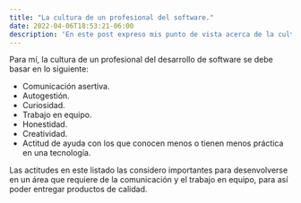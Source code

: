 ```yaml
---
title: "La cultura de un profesional del software."
date: 2022-04-06T18:53:21-06:00
description: 'En este post expreso mis punto de vista acerca de la cultura en el desarrollo de software.'
---
```


Para mí, la cultura de un profesional del desarrollo de software se debe basar en lo siguiente:

- Comunicación asertiva.
- Autogestión.
- Curiosidad.
- Trabajo en equipo.
- Honestidad.
- Creatividad.
- Actitud de ayuda con los que conocen menos o tienen menos práctica en una tecnología.  

Las actitudes en este listado las considero importantes para desenvolverse en un área que requiere de la comunicación y el trabajo en equipo, para así poder entregar productos de calidad.
